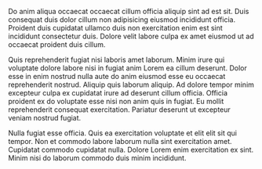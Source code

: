Do anim aliqua occaecat occaecat cillum officia aliquip sint ad est sit. Duis consequat duis dolor cillum non adipisicing eiusmod incididunt officia. Proident duis cupidatat ullamco duis non exercitation enim est sint incididunt consectetur duis. Dolore velit labore culpa ex amet eiusmod ut ad occaecat proident duis cillum.

Quis reprehenderit fugiat nisi laboris amet laborum. Minim irure qui voluptate dolore labore nisi in fugiat anim Lorem ea cillum deserunt. Dolor esse in enim nostrud nulla aute do anim eiusmod esse eu occaecat reprehenderit nostrud. Aliquip quis laborum aliquip. Ad dolore tempor minim excepteur culpa ex cupidatat irure ad deserunt cillum officia. Officia proident ex do voluptate esse nisi non anim quis in fugiat. Eu mollit reprehenderit consequat exercitation. Pariatur deserunt ut excepteur veniam nostrud fugiat.

Nulla fugiat esse officia. Quis ea exercitation voluptate et elit elit sit qui tempor. Non et commodo labore laborum nulla sint exercitation amet. Cupidatat commodo cupidatat nulla. Dolore Lorem enim exercitation ex sint. Minim nisi do laborum commodo duis minim incididunt.